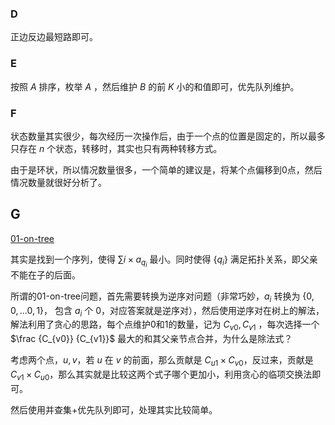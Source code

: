 ### D

正边反边最短路即可。

### E 

按照 $A$ 排序，枚举 $A$ ，然后维护 $B$ 的前 $K$ 小的和值即可，优先队列维护。

### F

状态数量其实很少，每次经历一次操作后，由于一个点的位置是固定的，所以最多只存在 $n$ 个状态，转移时，其实也只有两种转移方式。

由于是环状，所以情况数量很多，一个简单的建议是，将某个点偏移到0点，然后情况数量就很好分析了。

## G

[01-on-tree](https://atcoder.jp/contests/agc023/tasks/agc023_f)

其实是找到一个序列，使得 $\sum i \times a_{q_i}$ 最小。同时使得 $\lbrace q_i \rbrace$ 满足拓扑关系，即父亲不能在子的后面。

所谓的01-on-tree问题，首先需要转换为逆序对问题（非常巧妙，$a_i$ 转换为 $\lbrace 0, 0, \dots 0, 1\rbrace$， 包含 $a_i$ 个 $0$，对应答案就是逆序对），然后使用逆序对在树上的解法，解法利用了贪心的思路，每个点维护0和1的数量，记为 $C_{v0},C_{v1}$ ，每次选择一个 $\frac {C_{v0}} {C_{v1}}$ 最大的和其父亲节点合并，为什么是除法式？

考虑两个点，$u, v$，若 $u$ 在 $v$ 的前面，那么贡献是 $C_{u1} \times C_{v0}$，反过来，贡献是 $C_{v1} \times C_{u0}$，那么其实就是比较这两个式子哪个更加小，利用贪心的临项交换法即可。

然后使用并查集+优先队列即可，处理其实比较简单。